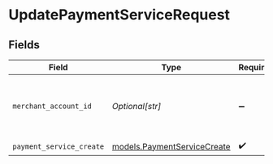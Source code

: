 # UpdatePaymentServiceRequest


## Fields

| Field                                                            | Type                                                             | Required                                                         | Description                                                      | Example                                                          |
| ---------------------------------------------------------------- | ---------------------------------------------------------------- | ---------------------------------------------------------------- | ---------------------------------------------------------------- | ---------------------------------------------------------------- |
| `merchant_account_id`                                            | *Optional[str]*                                                  | :heavy_minus_sign:                                               | The ID of the merchant account to use for this request.          | default                                                          |
| `payment_service_create`                                         | [models.PaymentServiceCreate](../models/paymentservicecreate.md) | :heavy_check_mark:                                               | N/A                                                              |                                                                  |